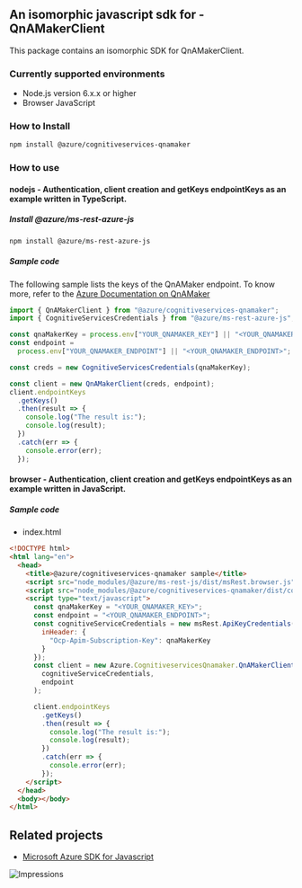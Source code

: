 ## An isomorphic javascript sdk for - QnAMakerClient

This package contains an isomorphic SDK for QnAMakerClient.

### Currently supported environments

- Node.js version 6.x.x or higher
- Browser JavaScript

### How to Install

```bash
npm install @azure/cognitiveservices-qnamaker
```

### How to use

#### nodejs - Authentication, client creation and getKeys endpointKeys as an example written in TypeScript.

##### Install @azure/ms-rest-azure-js

```bash
npm install @azure/ms-rest-azure-js
```

##### Sample code
The following sample lists the keys of the QnAMaker endpoint. To know more, refer to the [Azure Documentation on QnAMaker](https://docs.microsoft.com/en-us/azure/cognitive-services/qnamaker/)

```typescript
import { QnAMakerClient } from "@azure/cognitiveservices-qnamaker";
import { CognitiveServicesCredentials } from "@azure/ms-rest-azure-js";

const qnaMakerKey = process.env["YOUR_QNAMAKER_KEY"] || "<YOUR_QNAMAKER_KEY>";
const endpoint =
  process.env["YOUR_QNAMAKER_ENDPOINT"] || "<YOUR_QNAMAKER_ENDPOINT>";

const creds = new CognitiveServicesCredentials(qnaMakerKey);

const client = new QnAMakerClient(creds, endpoint);
client.endpointKeys
  .getKeys()
  .then(result => {
    console.log("The result is:");
    console.log(result);
  })
  .catch(err => {
    console.error(err);
  });
```

#### browser - Authentication, client creation and getKeys endpointKeys as an example written in JavaScript.

##### Sample code

- index.html
```html
<!DOCTYPE html>
<html lang="en">
  <head>
    <title>@azure/cognitiveservices-qnamaker sample</title>
    <script src="node_modules/@azure/ms-rest-js/dist/msRest.browser.js"></script>
    <script src="node_modules/@azure/cognitiveservices-qnamaker/dist/cognitiveservices-qnamaker.js"></script>
    <script type="text/javascript">
      const qnaMakerKey = "<YOUR_QNAMAKER_KEY>";
      const endpoint = "<YOUR_QNAMAKER_ENDPOINT>";
      const cognitiveServiceCredentials = new msRest.ApiKeyCredentials({
        inHeader: {
          "Ocp-Apim-Subscription-Key": qnaMakerKey
        }
      });
      const client = new Azure.CognitiveservicesQnamaker.QnAMakerClient(
        cognitiveServiceCredentials,
        endpoint
      );

      client.endpointKeys
        .getKeys()
        .then(result => {
          console.log("The result is:");
          console.log(result);
        })
        .catch(err => {
          console.error(err);
        });
    </script>
  </head>
  <body></body>
</html>
```

## Related projects

- [Microsoft Azure SDK for Javascript](https://github.com/Azure/azure-sdk-for-js)

![Impressions](https://azure-sdk-impressions.azurewebsites.net/api/impressions/azure-sdk-for-js%2Fsdk%2Fcognitiveservices%2Fcognitiveservices-qnamaker%2FREADME.png)
